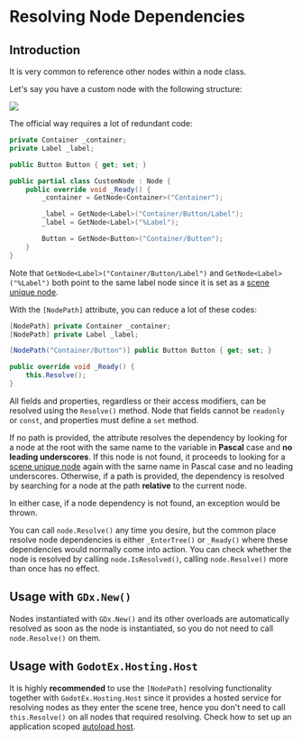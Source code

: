 # Resolving Node Dependencies

## Introduction

It is very common to reference other nodes within a node class.

Let's say you have a custom node with the following structure:

![](~/images/NodePathStructure.png)

The official way requires a lot of redundant code:

```csharp
private Container _container;
private Label _label;

public Button Button { get; set; }

public partial class CustomNode : Node {
    public override void _Ready() {
        _container = GetNode<Container>("Container");

        _label = GetNode<Label>("Container/Button/Label");
        _label = GetNode<Label>("%Label");

        Button = GetNode<Button>("Container/Button");
    }
}
```

Note that `GetNode<Label>("Container/Button/Label")` and `GetNode<Label>("%Label")` both point to the same label node since it is set as a [scene unique node](https://docs.godotengine.org/en/stable/tutorials/scripting/scene_unique_nodes.html).

With the `[NodePath]` attribute, you can reduce a lot of these codes:

```csharp
[NodePath] private Container _container;
[NodePath] private Label _label;

[NodePath("Container/Button")] public Button Button { get; set; }

public override void _Ready() {
    this.Resolve();
}
```

All fields and properties, regardless or their access modifiers, can be resolved using the `Resolve()` method. Node that fields cannot be `readonly` or `const`, and properties must define a `set` method.

If no path is provided, the attribute resolves the dependency by looking for a node at the root with the same name to the variable in **Pascal** case and **no leading underscores**. If this node is not found, it proceeds to looking for a [scene unique node](https://docs.godotengine.org/en/stable/tutorials/scripting/scene_unique_nodes.html) again with the same name in Pascal case and no leading underscores. Otherwise, if a path is provided, the dependency is resolved by searching for a node at the path **relative** to the current node.

In either case, if a node dependency is not found, an exception would be thrown.

You can call `node.Resolve()` any time you desire, but the common place resolve node dependencies is either `_EnterTree()` or `_Ready()` where these dependencies would normally come into action.
You can check whether the node is resolved by calling `node.IsResolved()`, calling `node.Resolve()` more than once has no effect.

## Usage with `GDx.New()`

Nodes instantiated with `GDx.New()` and its other overloads are automatically resolved as soon as the node is instantiated, so you do not need to call `node.Resolve()` on them.

## Usage with `GodotEx.Hosting.Host`

It is highly **recommended** to use the `[NodePath]` resolving functionality together with `GodotEx.Hosting.Host` since it provides a hosted service for resolving nodes as they enter the scene tree, hence you don't need to call `this.Resolve()` on all nodes that required resolving. Check how to set up an application scoped [autoload host](../GodotEx.Hosting/SettingUpAnAutoloadHost.md).
